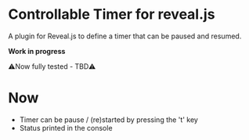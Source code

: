 # Controllable Timer for reveal.js
A plugin for Reveal.js to define a timer that can be paused and resumed.

**Work in progress**

⚠️Now fully tested - TBD⚠️

# Now

- Timer can be pause / (re)started by pressing the 't' key
- Status printed in the console
